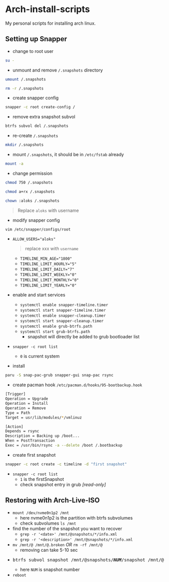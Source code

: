# Arch-install-scripts

My personal scripts for installing arch linux.

## Setting up Snapper

- change to root user

```sh
su -
```

- unmount and remove `/.snapshots` directory

```sh
umount /.snapshots
```

```sh
rm -r /.snapshots
```

- create snapper config

```sh
snapper -c root create-config /
```

- remove extra snapshot subvol

```sh
btrfs subvol del /.snapshots
```

- re-create `/.snapshots`

```sh
mkdir /.snapshots
```

- mount `/.snapshots`, it should be in `/etc/fstab` already

```sh
mount -a
```

- change permission

```sh
chmod 750 /.snapshots
```

```sh
chmod a+rx /.snapshots
```

```sh
chown :aloks /.snapshots
```

> Replace `aloks` with username

- modify snapper config

```sh
vim /etc/snapper/configs/root
```

- `ALLOW_USERS="aloks"`

  > replace xxx with `username`

  - `TIMELINE_MIN_AGE="1800"`
  - `TIMELINE_LIMIT_HOURLY="5"`
  - `TIMELINE_LIMIT_DAILY="7"`
  - `TIMELINE_LIMIT_WEEKLY="0"`
  - `TIMELINE_LIMIT_MONTHLY="0"`
  - `TIMELINE_LIMIT_YEARLY="0"`

- enable and start services
  - `systemctl enable snapper-timeline.timer`
  - `systemctl start snapper-timeline.timer`
  - `systemctl enable snapper-cleanup.timer`
  - `systemctl start snapper-cleanup.timer`
  - `systemctl enable grub-btrfs.path`
  - `systemctl start grub-btrfs.path`
    - snapshot will directly be added to grub bootloader list
- `snapper -c root list`

  - `0` is current system

- install

```sh
paru -S snap-pac-grub snapper-gui snap-pac rsync
```

- create pacman hook `/etc/pacman.d/hooks/95-bootbackup.hook`

```sh
[Trigger]
Operation = Upgrade
Operation = Install
Operation = Remove
Type = Path
Target = usr/lib/modules/*/vmlinuz

[Action]
Depends = rsync
Description = Backing up /boot...
When = PostTransaction
Exec = /usr/bin/rsync -a --delete /boot /.bootbackup
```

- create first snapshot

```sh
snapper -c root create -c timeline -d "first snapshot"
```

- `snapper -c root list`
  - `1` is the firstSnapshot
  - check snapshot entry in grub _[read-only]_

## Restoring with Arch-Live-ISO

- `mount /dev/nvme0n1p2 /mnt`
  - here nvme0n1p2 is the partition with btrfs subvolumes
  - check subvolumes `ls /mnt`
- find the number of the snapshot you want to recover
  - `grep -r '<date>' /mnt/@snapshots/*/info.xml`
  - `grep -r '<description>' /mnt/@snapshots/*/info.xml`
- `mv /mnt/@ /mnt/@.broken` _OR_ `rm -rf /mnt/@`
  - removing can take 5-10 sec
- <pre>btrfs subvol snapshot /mnt/@snapshots/<i><b>NUM</b></i>/snapshot /mnt/@</pre>
  - here `NUM` is snapshot number
- `reboot`
